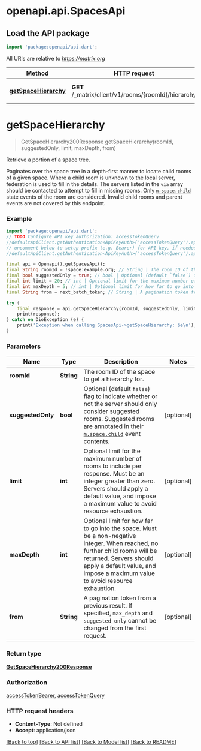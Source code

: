 # openapi.api.SpacesApi

## Load the API package
```dart
import 'package:openapi/api.dart';
```

All URIs are relative to *https://matrix.org*

Method | HTTP request | Description
------------- | ------------- | -------------
[**getSpaceHierarchy**](SpacesApi.md#getspacehierarchy) | **GET** /_matrix/client/v1/rooms/{roomId}/hierarchy | Retrieve a portion of a space tree.


# **getSpaceHierarchy**
> GetSpaceHierarchy200Response getSpaceHierarchy(roomId, suggestedOnly, limit, maxDepth, from)

Retrieve a portion of a space tree.

Paginates over the space tree in a depth-first manner to locate child rooms of a given space.  Where a child room is unknown to the local server, federation is used to fill in the details. The servers listed in the `via` array should be contacted to attempt to fill in missing rooms.  Only [`m.space.child`](https://spec.matrix.org/v1.13/client-server-api/#mspacechild) state events of the room are considered. Invalid child rooms and parent events are not covered by this endpoint.

### Example
```dart
import 'package:openapi/api.dart';
// TODO Configure API key authorization: accessTokenQuery
//defaultApiClient.getAuthentication<ApiKeyAuth>('accessTokenQuery').apiKey = 'YOUR_API_KEY';
// uncomment below to setup prefix (e.g. Bearer) for API key, if needed
//defaultApiClient.getAuthentication<ApiKeyAuth>('accessTokenQuery').apiKeyPrefix = 'Bearer';

final api = Openapi().getSpacesApi();
final String roomId = !space:example.org; // String | The room ID of the space to get a hierarchy for.
final bool suggestedOnly = true; // bool | Optional (default `false`) flag to indicate whether or not the server should only consider suggested rooms. Suggested rooms are annotated in their [`m.space.child`](https://spec.matrix.org/v1.13/client-server-api/#mspacechild) event contents.
final int limit = 20; // int | Optional limit for the maximum number of rooms to include per response. Must be an integer greater than zero.  Servers should apply a default value, and impose a maximum value to avoid resource exhaustion.
final int maxDepth = 5; // int | Optional limit for how far to go into the space. Must be a non-negative integer.  When reached, no further child rooms will be returned.  Servers should apply a default value, and impose a maximum value to avoid resource exhaustion.
final String from = next_batch_token; // String | A pagination token from a previous result. If specified, `max_depth` and `suggested_only` cannot be changed from the first request.

try {
    final response = api.getSpaceHierarchy(roomId, suggestedOnly, limit, maxDepth, from);
    print(response);
} catch on DioException (e) {
    print('Exception when calling SpacesApi->getSpaceHierarchy: $e\n');
}
```

### Parameters

Name | Type | Description  | Notes
------------- | ------------- | ------------- | -------------
 **roomId** | **String**| The room ID of the space to get a hierarchy for. | 
 **suggestedOnly** | **bool**| Optional (default `false`) flag to indicate whether or not the server should only consider suggested rooms. Suggested rooms are annotated in their [`m.space.child`](https://spec.matrix.org/v1.13/client-server-api/#mspacechild) event contents. | [optional] 
 **limit** | **int**| Optional limit for the maximum number of rooms to include per response. Must be an integer greater than zero.  Servers should apply a default value, and impose a maximum value to avoid resource exhaustion. | [optional] 
 **maxDepth** | **int**| Optional limit for how far to go into the space. Must be a non-negative integer.  When reached, no further child rooms will be returned.  Servers should apply a default value, and impose a maximum value to avoid resource exhaustion. | [optional] 
 **from** | **String**| A pagination token from a previous result. If specified, `max_depth` and `suggested_only` cannot be changed from the first request. | [optional] 

### Return type

[**GetSpaceHierarchy200Response**](GetSpaceHierarchy200Response.md)

### Authorization

[accessTokenBearer](../README.md#accessTokenBearer), [accessTokenQuery](../README.md#accessTokenQuery)

### HTTP request headers

 - **Content-Type**: Not defined
 - **Accept**: application/json

[[Back to top]](#) [[Back to API list]](../README.md#documentation-for-api-endpoints) [[Back to Model list]](../README.md#documentation-for-models) [[Back to README]](../README.md)

